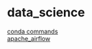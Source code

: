 # data_science
[conda commands](https://github.com/SHRIDHARKN/data_science/blob/main/conda_envs.md)<br>
[apache_airflow](https://github.com/SHRIDHARKN/data_science/blob/main/apache_airflow/apache_airflow_readme.md)
